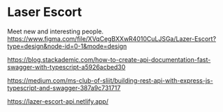 # Laser Escort

Meet new and interesting people.
https://www.figma.com/file/XVqCegBXXwR4010CuLJSGa/Lazer-Escort?type=design&node-id=0-1&mode=design

https://blog.stackademic.com/how-to-create-api-documentation-fast-swagger-with-typescript-a5926acbed30

https://medium.com/ms-club-of-sliit/building-rest-api-with-express-js-typescript-and-swagger-387a9c731717

https://lazer-escort-api.netlify.app/